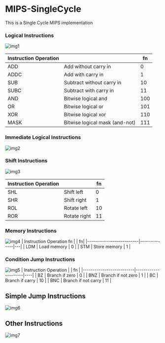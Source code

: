 # MIPS-SingleCycle
This is a Single Cycle MIPS implementation

### Logical Instructions
![img1]()

| Instruction Operation    |                                | fn  |
|--------------------------|--------------------------------|-----|
| ADD                      | Add without carry in           | 0   |
| ADDC                     | Add with carry in              | 1   |
| SUB                      | Subtract without carry in      | 10  |
| SUBC                     | Subtract with carry in         | 11  |
| AND                      | Bitwise logical and            | 100 |
| OR                       | Bitwise logical or             | 101 |
| XOR                      | Bitwise logical xor            | 110 |
| MASK                     | Bitwise logical mask (and-not) | 111 |

### Immediate Logical Instructions
![img2]()

### Shift Instructions
![img3]()

| Instruction Operation    |              | fn |
|--------------------------|--------------|----|
| SHL                      | Shift left   | 0  |
| SHR                      | Shift right  | 1  |
| ROL                      | Rotate left  | 10 |
| ROR                      | Rotate right | 11 |

### Memory Instructions 
![img4]()
| Instruction Operation fn |              | fn|
|--------------------------|--------------|---|
| LDM                      | Load memory  | 0 |
| STM                      | Store memory | 1 |

### Condition Jump Instructions
![img5]()
| Instruction Operation    |                     | fn |
|--------------------------|---------------------|----|
| BZ                       | Branch if zero      | 0  |
| BNZ                      | Branch if not zero  | 1  |
| BC                       | Branch if carry     | 10 |
| BNC                      | Branch if not carry | 11 |

## Simple Jump Instructions
![img6]()
## Other Instructions 
![img7]()
